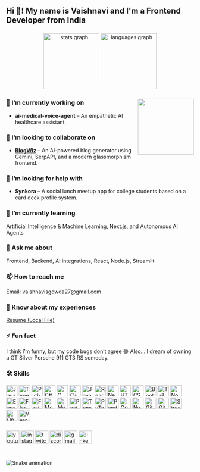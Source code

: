 <h2 align="left">Hi 👋! My name is Vaishnavi and I'm a Frontend Developer from India</h2>

###

<div align="center">
  <img src="https://github-readme-stats.vercel.app/api?username=Vaishnavigowda27&hide_title=false&hide_rank=false&show_icons=true&include_all_commits=true&count_private=true&disable_animations=false&theme=dracula&locale=en&hide_border=false" height="150" alt="stats graph"  />
  <img src="https://github-readme-stats.vercel.app/api/top-langs?username=Vaishnavigowda27&locale=en&hide_title=false&layout=compact&card_width=320&langs_count=10&theme=dracula&hide_border=false" height="150" alt="languages graph"  />
</div>

###

<img align="right" height="150" src="https://i.imgflip.com/65efzo.gif"  />

###

<div align="left">

<h3>🔭 I’m currently working on</h3>
<ul>
  <li><strong>ai-medical-voice-agent</strong> – An empathetic AI healthcare assistant.</li>
</ul>

<h3>👯 I’m looking to collaborate on</h3>
<ul>
  <li><strong><a href="https://github.com/Vaishnavigowda27/BlogWiz">BlogWiz</a></strong> – An AI-powered blog generator using Gemini, SerpAPI, and a modern glassmorphism frontend.</li>
</ul>

<h3>🤝 I’m looking for help with</h3>
<ul>
  <li><strong>Synkora</strong> – A social lunch meetup app for college students based on a card deck profile system.</li>
</ul>

<h3>🌱 I’m currently learning</h3>
<p>Artificial Intelligence & Machine Learning, Next.js, and Autonomous AI Agents</p>

<h3>💬 Ask me about</h3>
<p>Frontend, Backend, AI integrations, React, Node.js, Streamlit</p>

<h3>📫 How to reach me</h3>
<p>Email: vaishnavisgowda27@gmail.com</p>

<h3>📄 Know about my experiences</h3>
<p><a href="file:///C:/Users/Vaishnavi/Documents/vaishu%20(1).pdf">Resume (Local File)</a></p>

<h3>⚡ Fun fact</h3>
<p>I think I’m funny, but my code bugs don’t agree 😅 Also... I dream of owning a GT Silver Porsche 911 GT3 RS someday.</p>

</div>

###

<h3 align="left">🛠️ Skills</h3>

<div align="left">

<!-- Programming Languages -->
<img src="https://cdn.jsdelivr.net/gh/devicons/devicon/icons/javascript/javascript-original.svg" height="30" alt="JavaScript"/>
<img src="https://cdn.jsdelivr.net/gh/devicons/devicon/icons/typescript/typescript-original.svg" height="30" alt="TypeScript"/>
<img src="https://cdn.jsdelivr.net/gh/devicons/devicon/icons/python/python-original.svg" height="30" alt="Python"/>
<img src="https://cdn.jsdelivr.net/gh/devicons/devicon/icons/csharp/csharp-original.svg" height="30" alt="C#"/>
<img src="https://cdn.jsdelivr.net/gh/devicons/devicon/icons/c/c-original.svg" height="30" alt="C"/>
<img src="https://cdn.jsdelivr.net/gh/devicons/devicon/icons/cplusplus/cplusplus-original.svg" height="30" alt="C++"/>
<img src="https://cdn.jsdelivr.net/gh/devicons/devicon/icons/java/java-original.svg" height="30" alt="Java"/>

<!-- Frontend -->
<img src="https://cdn.jsdelivr.net/gh/devicons/devicon/icons/react/react-original.svg" height="30" alt="React"/>
<img src="https://cdn.jsdelivr.net/gh/devicons/devicon/icons/nextjs/nextjs-original.svg" height="30" alt="Next.js"/>
<img src="https://cdn.jsdelivr.net/gh/devicons/devicon/icons/html5/html5-original.svg" height="30" alt="HTML"/>
<img src="https://cdn.jsdelivr.net/gh/devicons/devicon/icons/css3/css3-original.svg" height="30" alt="CSS"/>
<img src="https://cdn.jsdelivr.net/gh/devicons/devicon/icons/bootstrap/bootstrap-original.svg" height="30" alt="Bootstrap"/>
<img src="https://cdn.jsdelivr.net/gh/devicons/devicon/icons/tailwindcss/tailwindcss-plain.svg" height="30" alt="Tailwind"/>

<!-- Backend -->
<img src="https://cdn.jsdelivr.net/gh/devicons/devicon/icons/nodejs/nodejs-original.svg" height="30" alt="Node.js"/>
<img src="https://cdn.jsdelivr.net/gh/devicons/devicon/icons/express/express-original.svg" height="30" alt="Express"/>
<img src="https://cdn.jsdelivr.net/gh/devicons/devicon/icons/flask/flask-original.svg" height="30" alt="Flask"/>
<img src="https://www.vectorlogo.zone/logos/fastapi/fastapi-icon.svg" height="30" alt="FastAPI"/>

<!-- Database -->
<img src="https://cdn.jsdelivr.net/gh/devicons/devicon/icons/mongodb/mongodb-original.svg" height="30" alt="MongoDB"/>
<img src="https://cdn.jsdelivr.net/gh/devicons/devicon/icons/mysql/mysql-original.svg" height="30" alt="MySQL"/>
<img src="https://cdn.jsdelivr.net/gh/devicons/devicon/icons/postgresql/postgresql-original.svg" height="30" alt="PostgreSQL"/>

<!-- AI/ML -->
<img src="https://cdn.jsdelivr.net/gh/devicons/devicon/icons/tensorflow/tensorflow-original.svg" height="30" alt="TensorFlow"/>
<img src="https://cdn.jsdelivr.net/gh/devicons/devicon/icons/pytorch/pytorch-original.svg" height="30" alt="PyTorch"/>
<img src="https://cdn.jsdelivr.net/gh/devicons/devicon/icons/pandas/pandas-original.svg" height="30" alt="Pandas"/>
<img src="https://cdn.jsdelivr.net/gh/devicons/devicon/icons/opencv/opencv-original.svg" height="30" alt="OpenCV"/>
<img src="https://cdn.jsdelivr.net/gh/devicons/devicon/icons/numpy/numpy-original.svg" height="30" alt="NumPy"/>

<!-- Tools -->
<img src="https://cdn.jsdelivr.net/gh/devicons/devicon/icons/git/git-original.svg" height="30" alt="Git"/>
<img src="https://cdn.jsdelivr.net/gh/devicons/devicon/icons/github/github-original.svg" height="30" alt="GitHub"/>
<img src="https://www.vectorlogo.zone/logos/streamlit/streamlit-icon.svg" height="30" alt="Streamlit"/>
<img src="https://www.vectorlogo.zone/logos/openai/openai-icon.svg" height="30" alt="OpenAI"/>
<img src="https://www.vectorlogo.zone/logos/vercel/vercel-icon.svg" height="30" alt="Vercel"/>

</div>

###

<div align="left">
  <img src="https://img.shields.io/static/v1?message=Youtube&logo=youtube&label=&color=FF0000&logoColor=white&labelColor=&style=for-the-badge" height="35" alt="youtube logo"  />
  <img src="https://img.shields.io/static/v1?message=Instagram&logo=instagram&label=&color=E4405F&logoColor=white&labelColor=&style=for-the-badge" height="35" alt="instagram logo"  />
  <img src="https://img.shields.io/static/v1?message=Twitch&logo=twitch&label=&color=9146FF&logoColor=white&labelColor=&style=for-the-badge" height="35" alt="twitch logo"  />
  <img src="https://img.shields.io/static/v1?message=Discord&logo=discord&label=&color=7289DA&logoColor=white&labelColor=&style=for-the-badge" height="35" alt="discord logo"  />
  <img src="https://img.shields.io/static/v1?message=Gmail&logo=gmail&label=&color=D14836&logoColor=white&labelColor=&style=for-the-badge" height="35" alt="gmail logo"  />
  <img src="https://img.shields.io/static/v1?message=LinkedIn&logo=linkedin&label=&color=0077B5&logoColor=white&labelColor=&style=for-the-badge" height="35" alt="linkedin logo"  />
</div>

###

<br clear="both">

<img src="https://raw.githubusercontent.com/maurodesouza/maurodesouza/output/snake.svg" alt="Snake animation" />

###
